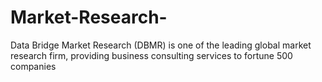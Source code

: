 # Market-Research-
Data Bridge Market Research (DBMR) is one of the leading global market research firm, providing business consulting services to fortune 500 companies
